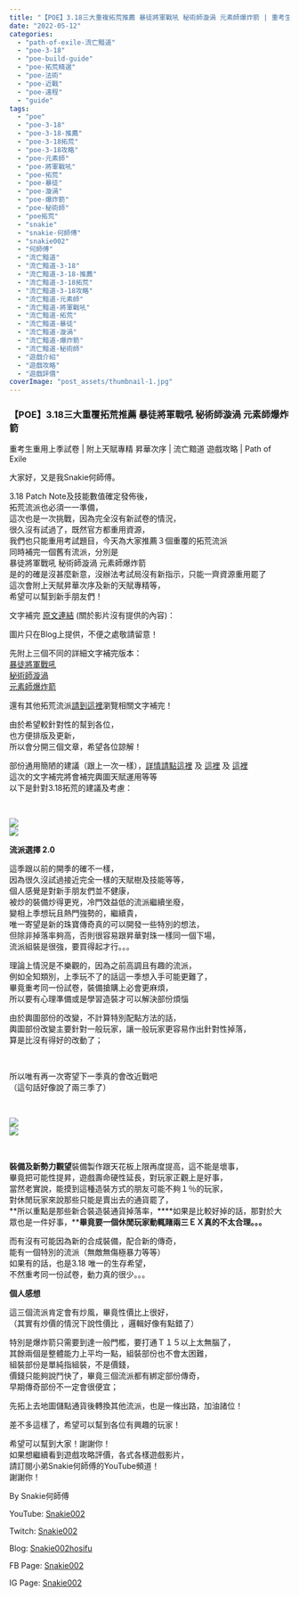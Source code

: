 ```yaml
---
title: "【POE】3.18三大重複拓荒推薦 暴徒將軍戰吼 秘術師漩渦 元素師爆炸箭 | 重考生重用上季試卷 | 附上天賦專精 昇華次序 | 流亡黯道 遊戲攻略 | Path of Exile"
date: "2022-05-12"
categories: 
  - "path-of-exile-流亡黯道"
  - "poe-3-18"
  - "poe-build-guide"
  - "poe-拓荒精選"
  - "poe-法術"
  - "poe-近戰"
  - "poe-遠程"
  - "guide"
tags: 
  - "poe"
  - "poe-3-18"
  - "poe-3-18-推薦"
  - "poe-3-18拓荒"
  - "poe-3-18攻略"
  - "poe-元素師"
  - "poe-將軍戰吼"
  - "poe-拓荒"
  - "poe-暴徒"
  - "poe-漩渦"
  - "poe-爆炸箭"
  - "poe-秘術師"
  - "poe拓荒"
  - "snakie"
  - "snakie-何師傅"
  - "snakie002"
  - "何師傅"
  - "流亡黯道"
  - "流亡黯道-3-18"
  - "流亡黯道-3-18-推薦"
  - "流亡黯道-3-18拓荒"
  - "流亡黯道-3-18攻略"
  - "流亡黯道-元素師"
  - "流亡黯道-將軍戰吼"
  - "流亡黯道-拓荒"
  - "流亡黯道-暴徒"
  - "流亡黯道-漩渦"
  - "流亡黯道-爆炸箭"
  - "流亡黯道-秘術師"
  - "遊戲介紹"
  - "遊戲攻略"
  - "遊戲評價"
coverImage: "post_assets/thumbnail-1.jpg"
---
```


### 【POE】3.18三大重覆拓荒推薦 暴徒將軍戰吼 秘術師漩渦 元素師爆炸箭  
重考生重用上季試卷 | 附上天賦專精 昇華次序 | 流亡黯道 遊戲攻略 | Path of Exile

  
大家好，又是我Snakie何師傅。  

  
3.18 Patch Note及技能數值確定發佈後，  
拓荒流派也必須一一準備，  
這次也是一次挑戰，因為完全沒有新試卷的情況，  
很久沒有試過了，既然官方都重用資源，  
我們也只能重用考試題目，今天為大家推薦３個重覆的拓荒流派  
同時補完一個舊有流派，分別是  
暴徒將軍戰吼 秘術師漩渦 元素師爆炸箭  
是的的確是沒甚麼新意，沒辦法考試局沒有新指示，只能一齊資源重用罷了  
這次會附上天賦昇華次序及新的天賦專精等，  
希望可以幫到新手朋友們！  

  
文字補完 [原文連結](https://snakie002hosifu.blog/3-18pre/) (關於影片沒有提供的內容)：  

  
圖片只在Blog上提供，不便之處敬請留意！  

  
先附上三個不同的詳細文字補完版本：  
[暴徒將軍戰吼](https://snakie002hosifu.blog/3-18pre1/)  
[秘術師漩渦](https://snakie002hosifu.blog/3-18pre2/)  
[元素師爆炸箭](https://snakie002hosifu.blog/3-18pre3/)  

  
還有其他拓荒流派[請到這裡](https://snakie002hosifu.blog/category/poe-%e6%8b%93%e8%8d%92%e7%b2%be%e9%81%b8/)瀏覽相關文字補完！  

  
由於希望較針對性的幫到各位，  
也方便排版及更新，  
所以會分開三個文章，希望各位諒解！  

  
部份通用簡陋的建議（跟上一次一樣），[詳情請點這裡](https://snakie002hosifu.blogspot.com/2021/01/039.html#more) 及 [這裡](https://snakie002hosifu.blogspot.com/2021/04/poe-path-of-exile.html) 及 [這裡](https://snakie002hosifu.blogspot.com/2021/07/poe315-315-path-of-exile.html)  
這次的文字補完將會補完輿圖天賦運用等等  
以下是針對3.18拓荒的建議及考慮：  

  
   

  
![](post_assets/unknown1.png)  
![](post_assets/unknown-1024x576.png)  

  
**流派選擇 2.0**  

  
這季跟以前的開季的確不一樣，  
因為很久沒試過接近完全一樣的天賦樹及技能等等，  
個人感覺是對新手朋友們並不健康，  
被炒的裝備炒得更兇，冷門效益低的流派繼續坐廢，  
變相上季想玩且熱門強勢的，繼續貴，  
唯一寄望是新的珠寶傳奇真的可以開發一些特別的想法，  
但除非掉落率夠高，否則很容易跟昇華對珠一樣同一個下場，  
流派組裝是很強，要買得起才行。。。  

  
理論上情況是不樂觀的，因為之前高調且有趣的流派，  
例如全知類別，上季玩不了的話這一季想入手可能更難了，  
畢竟重考同一份試卷，裝備搶購上必會更麻煩，  
所以要有心理準備或是學習造裝才可以解決部份煩惱  

  
由於輿圖部份的改變，不計算特別配點方法的話，  
輿圖部份改變主要針對一般玩家，讓一般玩家更容易作出針對性掉落，  
算是比沒有得好的改動了；  

  
   

  
所以唯有再一次寄望下一季真的會改近戰吧  
（這句話好像說了兩三季了）  

  
   

  
![](post_assets/IMG_2006.jpg)  
![](post_assets/FB_IMG_1652311940603.jpg)  

  
   

  
**裝備及新勢力觀望**裝備製作跟天花板上限再度提高，這不能是壞事，  
畢竟把可能性提昇，遊戲壽命硬性延長，對玩家正觀上是好事，  
當然老實說，能摸到這種造裝方式的朋友可能不夠１％的玩家，  
對休閒玩家來說那些只能是賣出去的通貨罷了，  
**所以重點是那些新合裝造裝通貨掉落率，****如果是比較好掉的話，那對於大眾也是一件好事，****畢竟要一個休閒玩家動輒賭兩三ＥＸ真的不太合理。。。**  

  
而有沒有可能因為新的合成裝備，配合新的傳奇，  
能有一個特別的流派（無敵無傷極暴力等等）  
如果有的話，也是3.18 唯一的生存希望，  
不然重考同一份試卷，動力真的很少。。。  

  
**個人感想**  

  
這三個流派肯定會有炒風，畢竟性價比上很好，  
（其實有炒價的情況下說性價比 ，邏輯好像有點錯了）  

  
特別是爆炸箭只需要到達一般門檻，要打通Ｔ１５以上太無腦了，  
其餘兩個是整體能力上平均一點，組裝部份也不會太困難，  
組裝部份是單純指組裝，不是價錢，  
價錢只能夠說鬥快了，畢竟三個流派都有綁定部份傳奇，  
早期傳奇部份不一定會很便宜；  

  
先拓上去地圖儲點通貨後轉換其他流派，也是一條出路，加油諸位！  

  
差不多這樣了，希望可以幫到各位有興趣的玩家！  

  
希望可以幫到大家！謝謝你！  
如果想繼續看到遊戲攻略評價，各式各樣遊戲影片，  
請訂閱小弟Snakie何師傅的YouTube頻道！  
謝謝你！  

  
By Snakie何師傅  

  
YouTube: [Snakie002](https://www.youtube.com/channel/UCDOMLG_RBSoqVHK3sIYJeLA)  

  
Twitch: [Snakie002](https://www.twitch.tv/snakie002/)  

  
Blog: [Snakie002hosifu](https://snakie002hosifu.blog/)  

  
FB Page: [Snakie002](https://www.facebook.com/Snakie002/)  

  
IG Page: [Snakie002](https://www.instagram.com/snakie002/)
